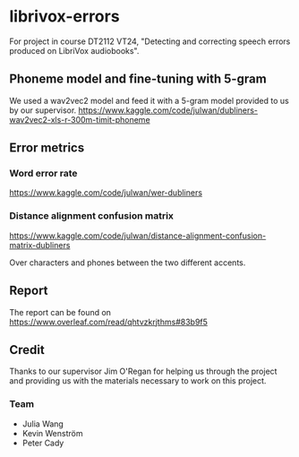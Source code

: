 # librivox-errors
For project in course DT2112 VT24, "Detecting and correcting speech errors produced on LibriVox audiobooks".

## Phoneme model and fine-tuning with 5-gram
We used a wav2vec2 model and feed it with a 5-gram model provided to us by our supervisor.
https://www.kaggle.com/code/julwan/dubliners-wav2vec2-xls-r-300m-timit-phoneme

## Error metrics
### Word error rate
https://www.kaggle.com/code/julwan/wer-dubliners

### Distance alignment confusion matrix
https://www.kaggle.com/code/julwan/distance-alignment-confusion-matrix-dubliners

Over characters and phones between the two different accents.

## Report
The report can be found on https://www.overleaf.com/read/qhtvzkrjthms#83b9f5

## Credit
Thanks to our supervisor Jim O'Regan for helping us through the project and providing us with the materials necessary to work on this project.

### Team
- Julia Wang
- Kevin Wenström
- Peter Cady
